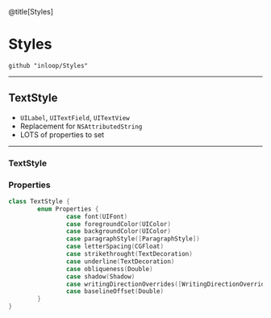 @title[Styles]
# Styles
```
github "inloop/Styles"
```
---
## TextStyle

* `UILabel`, `UITextField`, `UITextView`
* Replacement for `NSAttributedString`
* LOTS of properties to set

---

### TextStyle
### Properties

```swift
class TextStyle {
        enum Properties {
                case font(UIFont)
                case foregroundColor(UIColor)
                case backgroundColor(UIColor)
                case paragraphStyle([ParagraphStyle])
                case letterSpacing(CGFloat)
                case strikethrought(TextDecoration)
                case underline(TextDecoration)
                case obliqueness(Double)
                case shadow(Shadow)
                case writingDirectionOverrides([WritingDirectionOverride])
                case baselineOffset(Double)
        }
}
```